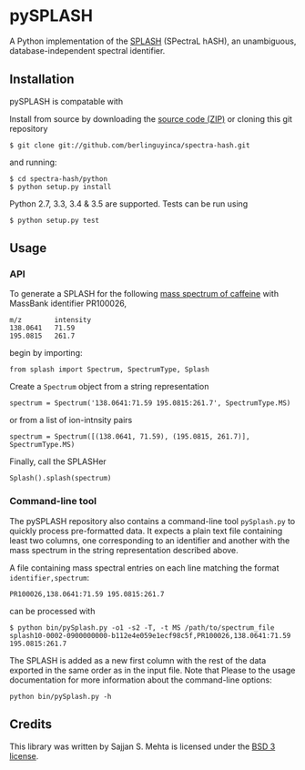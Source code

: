 # pySPLASH

A Python implementation of the [SPLASH](http://splash.fiehnlab.ucdavis.edu) (SPectraL hASH), an unambiguous, database-independent spectral identifier.  

## Installation

pySPLASH is compatable with 

Install from source by downloading the [source code (ZIP)](https://github.com/berlinguyinca/spectra-hash/zipball/master) or cloning this git repository

    $ git clone git://github.com/berlinguyinca/spectra-hash.git

and running:

    $ cd spectra-hash/python
    $ python setup.py install

Python 2.7, 3.3, 3.4 & 3.5 are supported.  Tests can be run using

    $ python setup.py test

## Usage

### API

To generate a SPLASH for the following [mass spectrum of caffeine](http://www.massbank.jp/jsp/FwdRecord.jsp?id=PR100026) with MassBank identifier PR100026,

    m/z        intensity
    138.0641   71.59
    195.0815   261.7

begin by importing:

    from splash import Spectrum, SpectrumType, Splash

Create a `Spectrum` object from a string representation

    spectrum = Spectrum('138.0641:71.59 195.0815:261.7', SpectrumType.MS)

or from a list of ion-intnsity pairs

    spectrum = Spectrum([(138.0641, 71.59), (195.0815, 261.7)], SpectrumType.MS)

Finally, call the SPLASHer

    Splash().splash(spectrum)

### Command-line tool

The pySPLASH repository also contains a command-line tool `pySplash.py` to quickly process pre-formatted data.  It expects a plain text file containing least two columns, one corresponding to an identifier and another with the mass spectrum in the string representation described above.

A file containing mass spectral entries on each line matching the format `identifier,spectrum`:

    PR100026,138.0641:71.59 195.0815:261.7

can be processed with

    $ python bin/pySplash.py -o1 -s2 -T, -t MS /path/to/spectrum_file
    splash10-0002-0900000000-b112e4e059e1ecf98c5f,PR100026,138.0641:71.59 195.0815:261.7

The SPLASH is added as a new first column with the rest of the data exported in the same order as in the input file.  Note that Please to the usage documentation for more information about the command-line options:

    python bin/pySplash.py -h

## Credits

This library was written by Sajjan S. Mehta is licensed under the [BSD 3 license](https://github.com/berlinguyinca/spectra-hash/blob/master/license).
